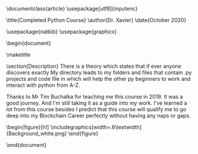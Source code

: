 \documentclass{article}
\usepackage[utf8]{inputenc}

\title{Completed Python Course}
\author{Dr. Xavier}
\date{October 2020}

\usepackage{natbib}
\usepackage{graphicx}

\begin{document}

\maketitle

\section{Description}
There is a theory which states that if ever anyone discovers exactly My directory leads to my folders and files that contain .py projects and code file in which will help the other py beginners to work and interact with python from A-Z.

Thanks to Mr Tim Buchalka for teaching me this course in 2019. It was a good journey. And I'm still taking it as a guide into my work. I've learned a lot from this course besides I predict that this course will qualify me to go deep into my Blockchain Career perfectly without having any naps or gaps.



\begin{figure}[h!]
    \includegraphics[width=.6\textwidth]{Background_white.png}
\end{figure}

\end{document}
